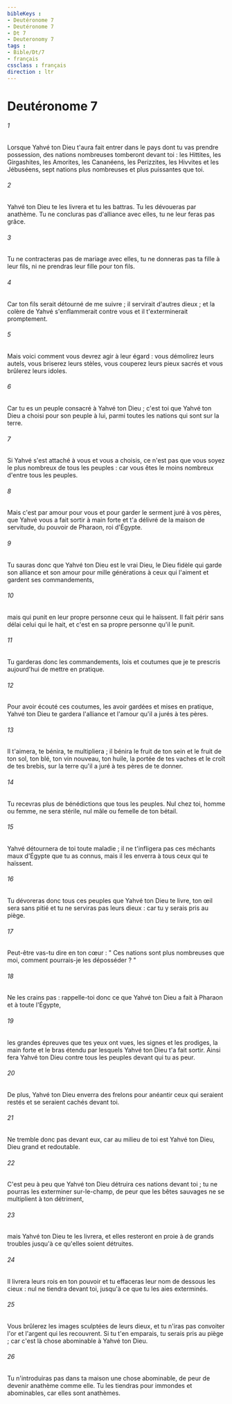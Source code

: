 ```yaml
---
bibleKeys : 
- Deutéronome 7
- Deutéronome 7
- Dt 7
- Deuteronomy 7
tags : 
- Bible/Dt/7
- français
cssclass : français
direction : ltr
---
```


# Deutéronome 7

###### 1
Lorsque Yahvé ton Dieu t'aura fait entrer dans le pays dont tu vas prendre possession, des nations nombreuses tomberont devant toi : les Hittites, les Girgashites, les Amorites, les Cananéens, les Perizzites, les Hivvites et les Jébuséens, sept nations plus nombreuses et plus puissantes que toi. 
###### 2
Yahvé ton Dieu te les livrera et tu les battras. Tu les dévoueras par anathème. Tu ne concluras pas d'alliance avec elles, tu ne leur feras pas grâce. 
###### 3
Tu ne contracteras pas de mariage avec elles, tu ne donneras pas ta fille à leur fils, ni ne prendras leur fille pour ton fils. 
###### 4
Car ton fils serait détourné de me suivre ; il servirait d'autres dieux ; et la colère de Yahvé s'enflammerait contre vous et il t'exterminerait promptement. 
###### 5
Mais voici comment vous devrez agir à leur égard : vous démolirez leurs autels, vous briserez leurs stèles, vous couperez leurs pieux sacrés et vous brûlerez leurs idoles. 
###### 6
Car tu es un peuple consacré à Yahvé ton Dieu ; c'est toi que Yahvé ton Dieu a choisi pour son peuple à lui, parmi toutes les nations qui sont sur la terre. 
###### 7
Si Yahvé s'est attaché à vous et vous a choisis, ce n'est pas que vous soyez le plus nombreux de tous les peuples : car vous êtes le moins nombreux d'entre tous les peuples. 
###### 8
Mais c'est par amour pour vous et pour garder le serment juré à vos pères, que Yahvé vous a fait sortir à main forte et t'a délivré de la maison de servitude, du pouvoir de Pharaon, roi d'Égypte. 
###### 9
Tu sauras donc que Yahvé ton Dieu est le vrai Dieu, le Dieu fidèle qui garde son alliance et son amour pour mille générations à ceux qui l'aiment et gardent ses commandements, 
###### 10
mais qui punit en leur propre personne ceux qui le haïssent. Il fait périr sans délai celui qui le hait, et c'est en sa propre personne qu'il le punit. 
###### 11
Tu garderas donc les commandements, lois et coutumes que je te prescris aujourd'hui de mettre en pratique. 
###### 12
Pour avoir écouté ces coutumes, les avoir gardées et mises en pratique, Yahvé ton Dieu te gardera l'alliance et l'amour qu'il a jurés à tes pères. 
###### 13
Il t'aimera, te bénira, te multipliera ; il bénira le fruit de ton sein et le fruit de ton sol, ton blé, ton vin nouveau, ton huile, la portée de tes vaches et le croît de tes brebis, sur la terre qu'il a juré à tes pères de te donner. 
###### 14
Tu recevras plus de bénédictions que tous les peuples. Nul chez toi, homme ou femme, ne sera stérile, nul mâle ou femelle de ton bétail. 
###### 15
Yahvé détournera de toi toute maladie ; il ne t'infligera pas ces méchants maux d'Égypte que tu as connus, mais il les enverra à tous ceux qui te haïssent. 
###### 16
Tu dévoreras donc tous ces peuples que Yahvé ton Dieu te livre, ton œil sera sans pitié et tu ne serviras pas leurs dieux : car tu y serais pris au piège. 
###### 17
Peut-être vas-tu dire en ton cœur : " Ces nations sont plus nombreuses que moi, comment pourrais-je les déposséder ? " 
###### 18
Ne les crains pas : rappelle-toi donc ce que Yahvé ton Dieu a fait à Pharaon et à toute l'Égypte, 
###### 19
les grandes épreuves que tes yeux ont vues, les signes et les prodiges, la main forte et le bras étendu par lesquels Yahvé ton Dieu t'a fait sortir. Ainsi fera Yahvé ton Dieu contre tous les peuples devant qui tu as peur. 
###### 20
De plus, Yahvé ton Dieu enverra des frelons pour anéantir ceux qui seraient restés et se seraient cachés devant toi. 
###### 21
Ne tremble donc pas devant eux, car au milieu de toi est Yahvé ton Dieu, Dieu grand et redoutable. 
###### 22
C'est peu à peu que Yahvé ton Dieu détruira ces nations devant toi ; tu ne pourras les exterminer sur-le-champ, de peur que les bêtes sauvages ne se multiplient à ton détriment, 
###### 23
mais Yahvé ton Dieu te les livrera, et elles resteront en proie à de grands troubles jusqu'à ce qu'elles soient détruites. 
###### 24
Il livrera leurs rois en ton pouvoir et tu effaceras leur nom de dessous les cieux : nul ne tiendra devant toi, jusqu'à ce que tu les aies exterminés. 
###### 25
Vous brûlerez les images sculptées de leurs dieux, et tu n'iras pas convoiter l'or et l'argent qui les recouvrent. Si tu t'en emparais, tu serais pris au piège ; car c'est là chose abominable à Yahvé ton Dieu. 
###### 26
Tu n'introduiras pas dans ta maison une chose abominable, de peur de devenir anathème comme elle. Tu les tiendras pour immondes et abominables, car elles sont anathèmes. 
